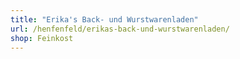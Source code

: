 ```yaml
---
title: "Erika's Back- und Wurstwarenladen"
url: /henfenfeld/erikas-back-und-wurstwarenladen/
shop: Feinkost
---
```

